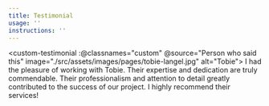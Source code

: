 ```yaml
---
title: Testimonial
usage: ''
instructions: ''
---
```


<custom-testimonial :@classnames="custom" @source="Person who said this" image="./src/assets/images/pages/tobie-langel.jpg" alt="Tobie">
I had the pleasure of working with Tobie. Their expertise and dedication are truly commendable. Their professionalism and attention to detail greatly contributed to the success of our project. I highly recommend their services!
</custom-testimonial>
